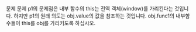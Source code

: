 문제
문제 p1의 문제점은 내부 함수의 this는 전역 객체(window)를 가리킨다는 것입니다.
하지만 p1의 원래 의도는 obj.value의 값을 참조하는 것입니다.
obj.func1의 내부함수들이 this를 obj를 가리키도록 하십시오.
